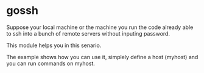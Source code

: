 # gossh

Suppose your local machine or the machine you run the code already able to ssh into a bunch of remote servers without inputing password.

This module helps you in this senario.


The example shows how you can use it, simplely define a host (myhost) and you can run commands on myhost.
